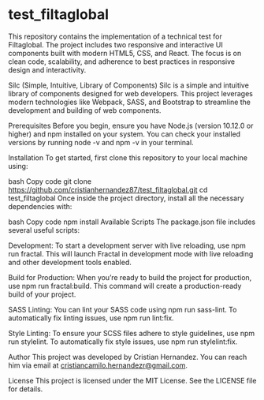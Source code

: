 # test_filtaglobal
This repository contains the implementation of a technical test for Filtaglobal. The project includes two responsive and interactive UI components built with modern HTML5, CSS, and React. The focus is on clean code, scalability, and adherence to best practices in responsive design and interactivity.


Silc (Simple, Intuitive, Library of Components)
Silc is a simple and intuitive library of components designed for web developers. This project leverages modern technologies like Webpack, SASS, and Bootstrap to streamline the development and building of web components.

Prerequisites
Before you begin, ensure you have Node.js (version 10.12.0 or higher) and npm installed on your system. You can check your installed versions by running node -v and npm -v in your terminal.

Installation
To get started, first clone this repository to your local machine using:

bash
Copy code
git clone https://github.com/cristianhernandez87/test_filtaglobal.git
cd test_filtaglobal
Once inside the project directory, install all the necessary dependencies with:

bash
Copy code
npm install
Available Scripts
The package.json file includes several useful scripts:

Development: To start a development server with live reloading, use npm run fractal. This will launch Fractal in development mode with live reloading and other development tools enabled.

Build for Production: When you’re ready to build the project for production, use npm run fractal:build. This command will create a production-ready build of your project.

SASS Linting: You can lint your SASS code using npm run sass-lint. To automatically fix linting issues, use npm run lint:fix.

Style Linting: To ensure your SCSS files adhere to style guidelines, use npm run stylelint. To automatically fix style issues, use npm run stylelint:fix.

Author
This project was developed by Cristian Hernandez. You can reach him via email at cristiancamilo.hernandezr@gmail.com.

License
This project is licensed under the MIT License. See the LICENSE file for details.